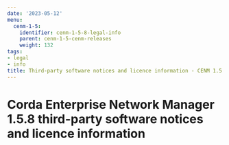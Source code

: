 ```yaml
---
date: '2023-05-12'
menu:
  cenm-1-5:
    identifier: cenm-1-5-8-legal-info
    parent: cenm-1-5-cenm-releases
    weight: 132
tags:
- legal
- info
title: Third-party software notices and licence information - CENM 1.5.8
---
```


# Corda Enterprise Network Manager 1.5.8 third-party software notices and licence information